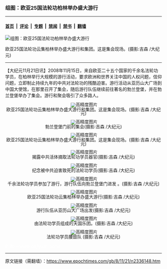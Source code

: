 ### 组图：欧亚25国法轮功柏林举办盛大游行

---

#### [首页](../../../..?n2336148) &nbsp;|&nbsp; [评论](../../../../../epoch-comment?n2336148) &nbsp;|&nbsp; [专题](../../../../../epoch-special?n2336148) &nbsp;|&nbsp; [禁闻](../../../../../epoch-news?n2336148) &nbsp;|&nbsp; [禁书](../../../../../books?n2336148) &nbsp;|&nbsp; [翻墙](https://github.com/gfw-breaker/nogfw/blob/master/README.md?n2336148)


<div><img alt="组图：欧亚25国法轮功柏林举办盛大游行" class="attachment-djy_600_400 size-djy_600_400 wp-post-image" src="https://i.epochtimes.com/assets/uploads/2008/11/811201129181820-600x400.jpg"/>
<div class="caption">
 <p>
  欧亚25国法轮功云集柏林举办盛大游行和集团。这是集会现场。(摄影:吉森 /大纪元)
 </p>
</div></div><hr/><div class="post_content" id="artbody" itemprop="articleBody">
 <!-- article content begin -->
 <p>
  【大纪元11月21日讯】2008年11月15日，来自欧亚二十五个国家的千余名法轮功学员，在柏林举行大规模的游行活动，要求欧洲和世界关注中国的人权问题，信仰问题，立即制止持续九年的中共对法轮功的残酷迫害。游行活动从亚历山大广场到中国大使馆，在那里召开了集会，随后游行队伍继续前往著名的勃兰登堡，并在勃兰登堡举办了集会。游行和聚会吸引了众多路人。
 </p>
 <p>
  <!--image v 1.0-->
 </p>
 <div style="line-height: 90%; text-align: center;">
  <ok href=" https://i.epochtimes.com/assets/uploads/2008/11/811201129171820-600x400.jpg" rel="noreferrer noopener" target="_blank">
   <img alt="" class="size-large wp-image-7337858" src="https://i.epochtimes.com/assets/uploads/2008/11/811201129171820-600x400.jpg" title=""/>
  </ok>
  <img alt="高精度图片" border="0" src="//www.epochtimes.com/images/highRes.jpg"/>
  <br/>
  <span class="bn12">
   欧亚25国法轮功云集柏林举办盛大游行和集团。这是集会现场。(摄影:吉森 /大纪元)
  </span>
 </div>
 <p>
  <!-- -->
 </p>
 <p>
  <!--image v 1.0-->
 </p>
 <div style="line-height: 90%; text-align: center;">
  <ok href=" https://i.epochtimes.com/assets/uploads/2008/11/811201129151820-600x318.jpg" rel="noreferrer noopener" target="_blank">
   <img alt="" class="size-large wp-image-7337860" src="https://i.epochtimes.com/assets/uploads/2008/11/811201129151820-600x318.jpg" title=""/>
  </ok>
  <img alt="高精度图片" border="0" src="//www.epochtimes.com/images/highRes.jpg"/>
  <br/>
  <span class="bn12">
   勃兰登堡门前的集会(摄影:吉森 /大纪元)
  </span>
 </div>
 <p>
  <!-- -->
 </p>
 <p>
  <!--image v 1.0-->
 </p>
 <div style="line-height: 90%; text-align: center;">
  <ok href=" https://i.epochtimes.com/assets/uploads/2008/11/811201129391820-600x400.jpg" rel="noreferrer noopener" target="_blank">
   <img alt="" class="size-large wp-image-7337863" src="https://i.epochtimes.com/assets/uploads/2008/11/811201129391820-600x400.jpg" title=""/>
  </ok>
  <img alt="高精度图片" border="0" src="//www.epochtimes.com/images/highRes.jpg"/>
  <br/>
  <span class="bn12">
   欧亚25国法轮功云集柏林举办盛大游行和集团。这是集会现场。(摄影:吉森 /大纪元)
  </span>
 </div>
 <p>
  <!-- -->
 </p>
 <p>
  <!--image v 1.0-->
 </p>
 <div style="line-height: 90%; text-align: center;">
  <ok href=" https://i.epochtimes.com/assets/uploads/2008/11/811201126531820-600x400.jpg" rel="noreferrer noopener" target="_blank">
   <img alt="" class="size-large wp-image-7337865" src="https://i.epochtimes.com/assets/uploads/2008/11/811201126531820-600x400.jpg" title=""/>
  </ok>
  <img alt="高精度图片" border="0" src="//www.epochtimes.com/images/highRes.jpg"/>
  <br/>
  <span class="bn12">
   揭露中共活体摘取法轮功学员器官(摄影:吉森 /大纪元)
  </span>
 </div>
 <p>
  <!-- -->
 </p>
 <p>
  <!--image v 1.0-->
 </p>
 <div style="line-height: 90%; text-align: center;">
  <ok href=" https://i.epochtimes.com/assets/uploads/2008/11/811201129141820-600x400.jpg" rel="noreferrer noopener" target="_blank">
   <img alt="" class="size-large wp-image-7337867" src="https://i.epochtimes.com/assets/uploads/2008/11/811201129141820-600x400.jpg" title=""/>
  </ok>
  <img alt="高精度图片" border="0" src="//www.epochtimes.com/images/highRes.jpg"/>
  <br/>
  <span class="bn12">
   纪念被中共迫害致死的法轮功学员(摄影:吉森 /大纪元)
  </span>
 </div>
 <p>
  <!-- -->
 </p>
 <p>
  <!--image v 1.0-->
 </p>
 <div style="line-height: 90%; text-align: center;">
  <ok href=" https://i.epochtimes.com/assets/uploads/2008/11/811201126521820-600x326.jpg" rel="noreferrer noopener" target="_blank">
   <img alt="" class="size-large wp-image-7337869" src="https://i.epochtimes.com/assets/uploads/2008/11/811201126521820-600x326.jpg" title=""/>
  </ok>
  <img alt="高精度图片" border="0" src="//www.epochtimes.com/images/highRes.jpg"/>
  <br/>
  <span class="bn12">
   千余法轮功学员参加了游行，游行队伍向勃兰登堡门进发 。(摄影:吉森 /大纪元)
  </span>
 </div>
 <p>
  <!-- -->
 </p>
 <p>
  <!--image v 1.0-->
 </p>
 <div style="line-height: 90%; text-align: center;">
  <ok href=" https://i.epochtimes.com/assets/uploads/2008/11/811201129161820-600x400.jpg" rel="noreferrer noopener" target="_blank">
   <img alt="" class="size-large wp-image-7337872" src="https://i.epochtimes.com/assets/uploads/2008/11/811201129161820-600x400.jpg" title=""/>
  </ok>
  <img alt="高精度图片" border="0" src="//www.epochtimes.com/images/highRes.jpg"/>
  <br/>
  <span class="bn12">
   欧亚25国法轮功云集柏林举办盛大游行(摄影:吉森 /大纪元)
  </span>
 </div>
 <p>
  <!-- -->
 </p>
 <p>
  <!--image v 1.0-->
 </p>
 <div style="line-height: 90%; text-align: center;">
  <ok href=" https://i.epochtimes.com/assets/uploads/2008/11/811201126501820-600x400.jpg" rel="noreferrer noopener" target="_blank">
   <img alt="" class="size-large wp-image-7337874" src="https://i.epochtimes.com/assets/uploads/2008/11/811201126501820-600x400.jpg" title=""/>
  </ok>
  <img alt="高精度图片" border="0" src="//www.epochtimes.com/images/highRes.jpg"/>
  <br/>
  <span class="bn12">
   游行队伍从亚历山大广场出发(摄影:吉森 /大纪元)
  </span>
 </div>
 <p>
  <!-- -->
 </p>
 <p>
  <!--image v 1.0-->
 </p>
 <div style="line-height: 90%; text-align: center;">
  <ok href=" https://i.epochtimes.com/assets/uploads/2008/11/811201126511820-600x389.jpg" rel="noreferrer noopener" target="_blank">
   <img alt="" class="size-large wp-image-7337876" src="https://i.epochtimes.com/assets/uploads/2008/11/811201126511820-600x389.jpg" title=""/>
  </ok>
  <img alt="高精度图片" border="0" src="//www.epochtimes.com/images/highRes.jpg"/>
  <br/>
  <span class="bn12">
   由法轮功学员组成的天国乐团。(摄影:吉森 /大纪元)
  </span>
 </div>
 <p>
  <!-- -->
 </p>
 <p>
  <!--image v 1.0-->
 </p>
 <div style="line-height: 90%; text-align: center;">
  <ok href=" https://i.epochtimes.com/assets/uploads/2008/11/811201126491820-600x387.jpg" rel="noreferrer noopener" target="_blank">
   <img alt="" class="size-large wp-image-7337878" src="https://i.epochtimes.com/assets/uploads/2008/11/811201126491820-600x387.jpg" title=""/>
  </ok>
  <img alt="高精度图片" border="0" src="//www.epochtimes.com/images/highRes.jpg"/>
  <br/>
  <span class="bn12">
   法轮功学员腰鼓队 (摄影:吉森 /大纪元)
  </span>
 </div>
 <p>
  <!-- -->
 </p>
 <p>
  <font color="#ffffff">
   (http://www.dajiyuan.com)
  </font>
 </p>
 <!-- article content end -->
 <div id="below_article_ad">
 </div>
</div>


---

原文链接（需翻墙）：https://www.epochtimes.com/gb/8/11/21/n2336148.htm